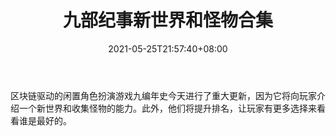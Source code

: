 ﻿---
title: "九部纪事新世界和怪物合集"
date: 2021-05-25T21:57:40+08:00
lastmod: 2021-05-25T16:45:40+08:00
draft: false
authors: ["Praised"]
description: "区块链驱动的闲置角色扮演游戏九编年史今天进行了重大更新，因为它将向玩家介绍一个新世界和收集怪物的能力。此外，他们将提升排名，让玩家有更多选择来看看谁是最好的。"
featuredImage: "new-world-and-monster-collection-coming-to-nine-chronicles.png"
tags: ["Strategy Game","策略游戏","Play to Earn"]
categories: ["news"]
news: ["策略游戏"]
weight: 
lightgallery: true
pinned: false
recommend: false
recommend1: false
---

区块链驱动的闲置角色扮演游戏九编年史今天进行了重大更新，因为它将向玩家介绍一个新世界和收集怪物的能力。此外，他们将提升排名，让玩家有更多选择来看看谁是最好的。

<!--more-->

